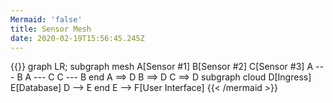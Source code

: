 ```yaml
---
Mermaid: 'false'
title: Sensor Mesh
date: 2020-02-19T15:56:45.245Z
---
```

{{<mermaid>}}
graph LR;
        subgraph mesh
        A[Sensor #1]
        B[Sensor #2]
        C[Sensor #3]
        A --- B
        A --- C
        C --- B
        end
        A ==> D
        B ==> D
        C ==> D
        subgraph cloud
        D[Ingress]
        E[Database]
        D --> E
        end
        E --> F[User Interface]
{{< /mermaid >}}
